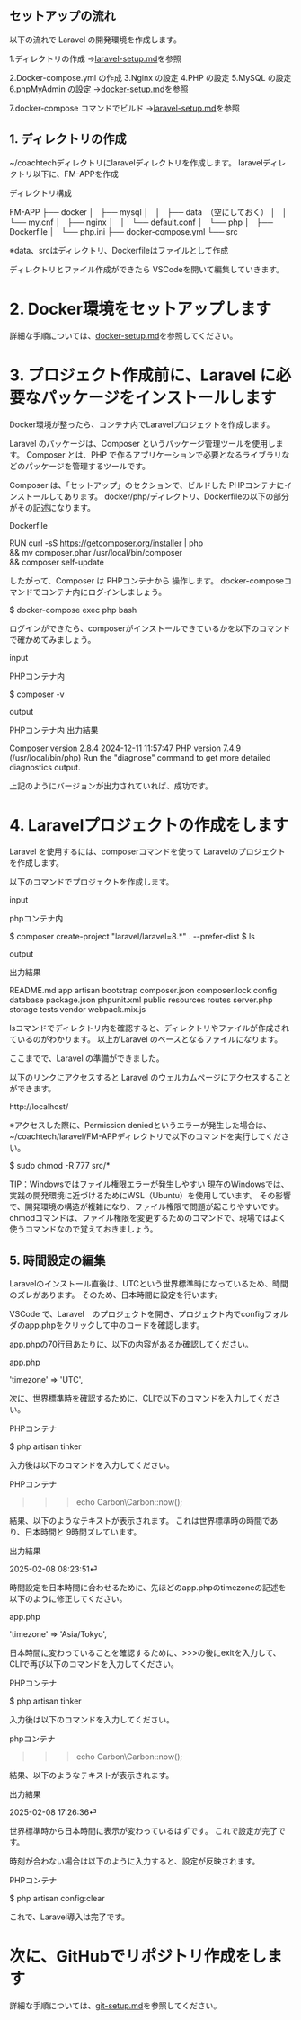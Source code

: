 ## セットアップの流れ

以下の流れで Laravel の開発環境を作成します。

1.ディレクトリの作成
    →[laravel-setup.md](./docs/laravel-setup.md)を参照

2.Docker-compose.yml の作成
3.Nginx の設定
4.PHP の設定
5.MySQL の設定
6.phpMyAdmin の設定
    →[docker-setup.md](./docs/docker-setup.md)を参照

7.docker-compose コマンドでビルド
    →[laravel-setup.md](./docs/laravel-setup.md)を参照


## 1. ディレクトリの作成
~/coachtechディレクトリにlaravelディレクトリを作成します。 
laravelディレクトリ以下に、FM-APPを作成

ディレクトリ構成

FM-APP
├── docker
│   ├── mysql
│   │   ├── data　（空にしておく）
│   │   └── my.cnf
│   ├── nginx
│   │   └── default.conf
│   └── php
│       ├── Dockerfile
│       └── php.ini
├── docker-compose.yml
└── src

※data、srcはディレクトリ、Dockerfileはファイルとして作成

ディレクトリとファイル作成ができたら VSCodeを開いて編集していきます。


# 2. Docker環境をセットアップします

詳細な手順については、[docker-setup.md](./docs/docker-setup.md)を参照してください。


# 3. プロジェクト作成前に、Laravel に必要なパッケージをインストールします

Docker環境が整ったら、コンテナ内でLaravelプロジェクトを作成します。

Laravel のパッケージは、Composer というパッケージ管理ツールを使用します。
Composer とは、PHP で作るアプリケーションで必要となるライブラリなどのパッケージを管理するツールです。

Composer は、「セットアップ」のセクションで、ビルドした PHPコンテナにインストールしてあります。
docker/php/ディレクトリ、Dockerfileの以下の部分がその記述になります。

Dockerfile

RUN curl -sS https://getcomposer.org/installer | php \
&& mv composer.phar /usr/local/bin/composer \
&& composer self-update

したがって、Composer は PHPコンテナから 操作します。
docker-composeコマンドでコンテナ内にログインしましょう。

$ docker-compose exec php bash


ログインができたら、composerがインストールできているかを以下のコマンドで確かめてみましょう。

input

PHPコンテナ内

$ composer -v


output

PHPコンテナ内 
出力結果

Composer version 2.8.4 2024-12-11 11:57:47
PHP version 7.4.9 (/usr/local/bin/php)
Run the "diagnose" command to get more detailed diagnostics output.

上記のようにバージョンが出力されていれば、成功です。


# 4. Laravelプロジェクトの作成をします

Laravel を使用するには、composerコマンドを使って Laravelのプロジェクトを作成します。

以下のコマンドでプロジェクトを作成します。

input

phpコンテナ内

$ composer create-project "laravel/laravel=8.*" . --prefer-dist
$ ls

output

出力結果

README.md  app  artisan  bootstrap  composer.json  composer.lock  config  database  package.json  phpunit.xml  public  resources  routes  server.php  storage  tests  vendor  webpack.mix.js


lsコマンドでディレクトリ内を確認すると、ディレクトリやファイルが作成されているのがわかります。
以上がLaravel のベースとなるファイルになります。


ここまでで、Laravel の準備ができました。

以下のリンクにアクセスすると Laravel のウェルカムページにアクセスすることができます。

http://localhost/

※アクセスした際に、Permission deniedというエラーが発生した場合は、~/coachtech/laravel/FM-APPディレクトリで以下のコマンドを実行してください。

$ sudo chmod -R 777 src/*

TIP：Windowsではファイル権限エラーが発生しやすい
現在のWindowsでは、実践の開発環境に近づけるためにWSL（Ubuntu）を使用しています。
その影響で、開発環境の構造が複雑になり、ファイル権限で問題が起こりやすいです。
chmodコマンドは、ファイル権限を変更するためのコマンドで、現場ではよく使うコマンドなので覚えておきましょう。


## 5. 時間設定の編集

Laravelのインストール直後は、UTCという世界標準時になっているため、時間のズレがあります。
そのため、日本時間に設定を行います。

VSCode で、Laravel　のプロジェクトを開き、プロジェクト内でconfigフォルダのapp.phpをクリックして中のコードを確認します。

app.phpの70行目あたりに、以下の内容があるか確認してください。

app.php

'timezone' => 'UTC',


次に、世界標準時を確認するために、CLIで以下のコマンドを入力してください。

PHPコンテナ

$ php artisan tinker


入力後は以下のコマンドを入力してください。

PHPコンテナ

>>> echo Carbon\Carbon::now();


結果、以下のようなテキストが表示されます。
これは世界標準時の時間であり、日本時間と 9時間ズレています。

出力結果

2025-02-08 08:23:51⏎


時間設定を日本時間に合わせるために、先ほどのapp.phpのtimezoneの記述を以下のように修正してください。

app.php

'timezone' => 'Asia/Tokyo',


日本時間に変わっていることを確認するために、>>>の後にexitを入力して、CLIで再び以下のコマンドを入力してください。

PHPコンテナ

$ php artisan tinker


入力後は以下のコマンドを入力してください。

phpコンテナ

>>> echo Carbon\Carbon::now();


結果、以下のようなテキストが表示されます。

出力結果

2025-02-08 17:26:36⏎


世界標準時から日本時間に表示が変わっているはずです。
これで設定が完了です。

時刻が合わない場合は以下のように入力すると、設定が反映されます。

PHPコンテナ

$ php artisan config:clear


これで、Laravel導入は完了です。


# 次に、GitHubでリポジトリ作成をします

詳細な手順については、[git-setup.md](git-setup.md)を参照してください。
